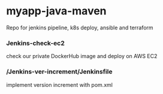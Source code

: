 # myapp-java-maven
Repo for jenkins pipeline, k8s deploy, ansible and terraform

### Jenkins-check-ec2
check our private DockerHub image and deploy on AWS EC2

### /Jenkins-ver-increment/Jenkinsfile
implement version increment with pom.xml

